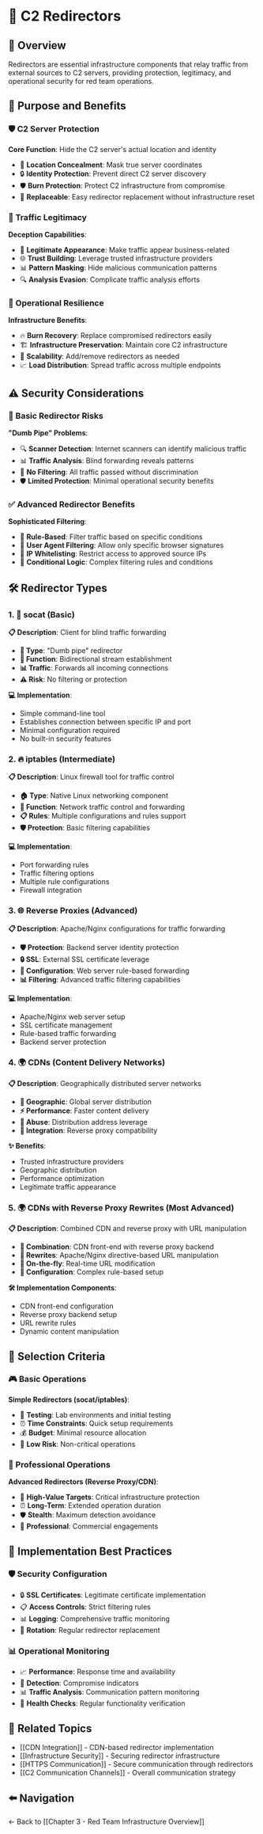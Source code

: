 # 🔄 C2 Redirectors

## 📖 Overview
Redirectors are essential infrastructure components that relay traffic from external sources to C2 servers, providing protection, legitimacy, and operational security for red team operations.

## 🎯 Purpose and Benefits

### 🛡️ C2 Server Protection
**Core Function**: Hide the C2 server's actual location and identity
- 📍 **Location Concealment**: Mask true server coordinates
- 🔒 **Identity Protection**: Prevent direct C2 server discovery
- 🛡️ **Burn Protection**: Protect C2 infrastructure from compromise
- 🔄 **Replaceable**: Easy redirector replacement without infrastructure reset

### 🥷 Traffic Legitimacy
**Deception Capabilities**:
- 🏢 **Legitimate Appearance**: Make traffic appear business-related
- 🌐 **Trust Building**: Leverage trusted infrastructure providers
- 📊 **Pattern Masking**: Hide malicious communication patterns
- 🔍 **Analysis Evasion**: Complicate traffic analysis efforts

### 🔄 Operational Resilience
**Infrastructure Benefits**:
- 🔥 **Burn Recovery**: Replace compromised redirectors easily
- 🏗️ **Infrastructure Preservation**: Maintain core C2 infrastructure
- 🔄 **Scalability**: Add/remove redirectors as needed
- 📈 **Load Distribution**: Spread traffic across multiple endpoints

## ⚠️ Security Considerations

### 🚨 Basic Redirector Risks
**"Dumb Pipe" Problems**:
- 🔍 **Scanner Detection**: Internet scanners can identify malicious traffic
- 📊 **Traffic Analysis**: Blind forwarding reveals patterns
- 🚫 **No Filtering**: All traffic passed without discrimination
- 🛡️ **Limited Protection**: Minimal operational security benefits

### ✅ Advanced Redirector Benefits
**Sophisticated Filtering**:
- 🔧 **Rule-Based**: Filter traffic based on specific conditions
- 👤 **User Agent Filtering**: Allow only specific browser signatures
- 📍 **IP Whitelisting**: Restrict access to approved source IPs
- 🎯 **Conditional Logic**: Complex filtering rules and conditions

## 🛠️ Redirector Types

### 1. 🔧 socat (Basic)
**📋 Description**: Client for blind traffic forwarding
- **🎯 Type**: "Dumb pipe" redirector
- **🔄 Function**: Bidirectional stream establishment
- **📊 Traffic**: Forwards all incoming connections
- **⚠️ Risk**: No filtering or protection

**💻 Implementation**:
- Simple command-line tool
- Establishes connection between specific IP and port
- Minimal configuration required
- No built-in security features

### 2. 🔥 iptables (Intermediate)
**📋 Description**: Linux firewall tool for traffic control
- **🏠 Type**: Native Linux networking component
- **🔧 Function**: Network traffic control and forwarding
- **📋 Rules**: Multiple configurations and rules support
- **🛡️ Protection**: Basic filtering capabilities

**💻 Implementation**:
- Port forwarding rules
- Traffic filtering options
- Multiple rule configurations
- Firewall integration

### 3. 🌐 Reverse Proxies (Advanced)
**📋 Description**: Apache/Nginx configurations for traffic forwarding
- **🛡️ Protection**: Backend server identity protection
- **🔒 SSL**: External SSL certificate leverage
- **🔧 Configuration**: Web server rule-based forwarding
- **📊 Filtering**: Advanced traffic filtering capabilities

**💻 Implementation**:
- Apache/Nginx web server setup
- SSL certificate management
- Rule-based traffic forwarding
- Backend server protection

### 4. 🌍 CDNs (Content Delivery Networks)
**📋 Description**: Geographically distributed server networks
- **📍 Geographic**: Global server distribution
- **⚡ Performance**: Faster content delivery
- **🥷 Abuse**: Distribution address leverage
- **🔧 Integration**: Reverse proxy compatibility

**✨ Benefits**:
- Trusted infrastructure providers
- Geographic distribution
- Performance optimization
- Legitimate traffic appearance

### 5. 🌍 CDNs with Reverse Proxy Rewrites (Most Advanced)
**📋 Description**: Combined CDN and reverse proxy with URL manipulation
- **🔄 Combination**: CDN front-end with reverse proxy backend
- **📝 Rewrites**: Apache/Nginx directive-based URL manipulation
- **🎯 On-the-fly**: Real-time URL modification
- **🔧 Configuration**: Complex rule-based setup

**🛠️ Implementation Components**:
- CDN front-end configuration
- Reverse proxy backend setup
- URL rewrite rules
- Dynamic content manipulation

## 🎯 Selection Criteria

### 🎮 Basic Operations
**Simple Redirectors (socat/iptables)**:
- 🧪 **Testing**: Lab environments and initial testing
- ⏰ **Time Constraints**: Quick setup requirements
- 💰 **Budget**: Minimal resource allocation
- 🎯 **Low Risk**: Non-critical operations

### 🏢 Professional Operations
**Advanced Redirectors (Reverse Proxy/CDN)**:
- 🎯 **High-Value Targets**: Critical infrastructure protection
- ⏰ **Long-Term**: Extended operation duration
- 🛡️ **Stealth**: Maximum detection avoidance
- 💼 **Professional**: Commercial engagements

## 🔧 Implementation Best Practices

### 🛡️ Security Configuration
- 🔒 **SSL Certificates**: Legitimate certificate implementation
- 📋 **Access Controls**: Strict filtering rules
- 📊 **Logging**: Comprehensive traffic monitoring
- 🔄 **Rotation**: Regular redirector replacement

### 📊 Operational Monitoring
- 📈 **Performance**: Response time and availability
- 🚨 **Detection**: Compromise indicators
- 📊 **Traffic Analysis**: Communication pattern monitoring
- 🔄 **Health Checks**: Regular functionality verification

## 🔗 Related Topics
- [[CDN Integration]] - CDN-based redirector implementation
- [[Infrastructure Security]] - Securing redirector infrastructure
- [[HTTPS Communication]] - Secure communication through redirectors
- [[C2 Communication Channels]] - Overall communication strategy

## ⬅️ Navigation
← Back to [[Chapter 3 - Red Team Infrastructure Overview]]
